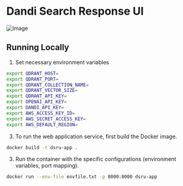# Dandi Search Response UI
![image](media/ui-demo.gif)

## Running Locally

1. Set necessary environment variables
```bash
export QDRANT_HOST=
export QDRANT_PORT=
export QDRANT_COLLECTION_NAME=
export QDRANT_VECTOR_SIZE=
export QDRANT_API_KEY=
export OPENAI_API_KEY=
export DANDI_API_KEY=
export AWS_ACCESS_KEY_ID=
export AWS_SECRET_ACCESS_KEY=
export AWS_DEFAULT_REGION=
```

3. To run the web application service, first build the Docker image.

```bash
docker build -t dsru-app .
```

3. Run the container with the specific configurations (environment variables, port mapping).

```bash
docker run --env-file envfile.txt -p 8000:8000 dsru-app
```

